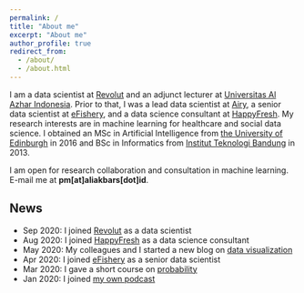 ```yaml
---
permalink: /
title: "About me"
excerpt: "About me"
author_profile: true
redirect_from: 
  - /about/
  - /about.html
---
```


I am a data scientist at [Revolut](https://www.revolut.com/) and an adjunct lecturer at [Universitas Al Azhar Indonesia](https://uai.ac.id/). Prior to that, I was a lead data scientist at [Airy](https://www.airyrooms.com/), a senior data scientist at [eFishery](https://efishery.com/), and a data science consultant at [HappyFresh](https://www.happyfresh.com/). My research interests are in machine learning for healthcare and social data science. I obtained an MSc in Artificial Intelligence from [the University of Edinburgh](https://www.ed.ac.uk/) in 2016 and BSc in Informatics from [Institut Teknologi Bandung](https://www.itb.ac.id/) in 2013.

I am open for research collaboration and consultation in machine learning. E-mail me at **pm[at]aliakbars[dot]id**.

## News

* Sep 2020: I joined [Revolut](https://www.revolut.com/) as a data scientist
* Aug 2020: I joined [HappyFresh](https://www.happyfresh.com/) as a data science consultant
* May 2020: My colleagues and I started a new blog on [data visualization](https://grafik.tentangdata.com/)
* Apr 2020: I joined [eFishery](https://efishery.com/) as a senior data scientist
* Mar 2020: I gave a short course on [probability](https://www.youtube.com/playlist?list=PLvLX5-kC2DXaUM8eB8vgBbhjtMCLmI3x2)
* Jan 2020: I joined [my own podcast](https://open.spotify.com/show/68M1vH2k21fsTFibovdYWl?si=rdWYPbMETxa0nZlVxilJ8g)
